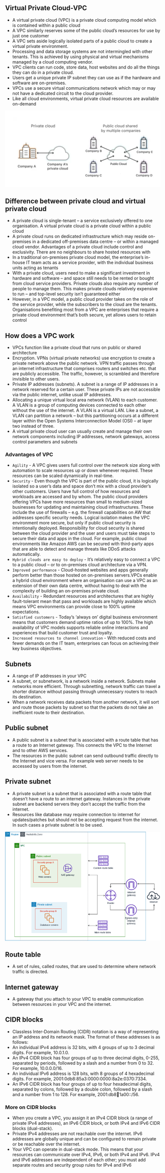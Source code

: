 ## Virtual Private Cloud-VPC 
* A virtual private cloud (VPC) is a private cloud computing model which is contained within a public cloud
* A VPC similarly reserves some of the public cloud’s resources for use by just one customer
* A VPC sets aside logically isolated parts of a public cloud to create a virtual private environment.
* Processing and data storage systems are not intermingled with other tenants. This is achieved by using physical and virtual mechanisms managed by a cloud computing vendor. 
* VPC clients can run code, store data, host websites and do all the things they can do in a private cloud. 
* Users get a unique private IP subnet they can use as if the hardware and software are on-premises. 
* VPCs use a secure virtual communications network which may or may not have a dedicated circuit to the cloud provider.
* Like all cloud environments, virtual private cloud resources are available on-demand

![](pictures/vpc.png)

## Difference between private cloud and virtual private cloud
*  A private cloud is single-tenant – a service exclusively offered to one organisation. A virtual private cloud is a private cloud within a public cloud
* A private cloud runs on dedicated infrastructure which may reside on-premises in a dedicated off-premises data centre – or within a managed cloud vendor. Advantages of a private cloud include control and exclusivity. There are no neighbours to share hosted resources with
* In a traditional on-premises private cloud model, the enterprise’s in-house IT team acts as a service provider, with the individual business units acting as tenants
* With a private cloud, users need to make a significant investment in hardware and software – and space still needs to be rented or bought from cloud service providers. Private clouds also require any number of people to manage them. This makes private clouds relatively expensive to run – and top-level security isn’t guaranteed either
* However, in a VPC model, a public cloud provider takes on the role of the service provider, while the subscribers to the cloud are the tenants. Organisations benefiting most from a VPC are enterprises that require a private cloud environment that’s both secure, yet allows users to retain control
## How does a VPC work
* VPCs function like a private cloud that runs on public or shared architecture
* Encryption. VPNs (virtual private networks) use encryption to create a private network above the public network. VPN traffic passes through an internet infrastructure that comprises routers and switches etc. that are publicly accessible. The traffic, however, is scrambled and therefore invisible to other users. 
* Private IP addresses (subnets). A subnet is a range of IP addresses in a network reserved for a certain user. These private IPs are not accessible via the public internet, unlike usual IP addresses. 
* Allocating a unique virtual local area network (VLAN) to each customer. A VLAN is a group of computing devices connected to each other without the use of the internet. A VLAN is a virtual LAN. Like a subnet, a VLAN can partition a network – but this partitioning occurs at a different layer within the Open Systems Interconnection Model (OSI) – at layer two instead of three. 
* A virtual private cloud user can usually create and manage their own network components including IP addresses, network gateways, access control parameters and subnets
### Advantages of VPC
* `Agility` - A VPC gives users full control over the network size along with automation to scale resources up or down whenever required. These resources can be scaled dynamically in real-time.
* `Security` - Even though the VPC is part of the public cloud, it is logically isolated so a user’s data and space don’t mix with a cloud provider’s other customers. Users have full control of how resources and workloads are accessed and by whom. The public cloud providers offering VPCs have more resources than small to medium-sized businesses for updating and maintaining cloud infrastructures. These include the use of firewalls – e.g. the firewall capabilities on AW that addresses specific security needs. Logical isolation makes the VPC environment more secure, but only if public cloud security is intentionally deployed. Responsibility for cloud security is shared between the cloud provider and the user and users must take steps to secure their data and apps in the cloud. For example, public cloud environments like Amazon AWS can be secured with third-party apps that are able to detect and manage threats like DDoS attacks automatically. 
* `Hybrid clouds are easy to deploy` - It’s relatively easy to connect a VPC to a public cloud – or to on-premises cloud architecture via a VPN. 
* `Improved performance` - Cloud-hosted websites and apps generally perform better than those hosted on on-premises servers.VPCs enable a hybrid cloud environment where an organisation can use a VPC as an extension of their own data centre, without having to deal with the complexity of building an on-premises private cloud. 
* `Availability` - Redundant resources and architectures that are highly fault-tolerant mean that pass and workloads are highly available which means VPC environments can provide close to 100% uptime expectations. 
* `Satisfied customers` - Today’s ‘always on’ digital business environment means that customers demand uptime ratios of up to 100%. The high availability of VPC models supports reliable online interactions and experiences that build customer trust and loyalty. 
* `Increased resources to channel innovation` - With reduced costs and fewer demands on the IT team, enterprises can focus on achieving their key business objectives. 
## Subnets
* A range of IP addresses in your VPC
* A subnet, or subnetwork, is a network inside a network. Subnets make networks more efficient. Through subnetting, network traffic can travel a shorter distance without passing through unnecessary routers to reach its destination.
* When a network receives data packets from another network, it will sort and route those packets by subnet so that the packets do not take an inefficient route to their destination.
## Public subnet
* A public subnet is a subnet that is associated with a route table that has a route to an Internet gateway. This connects the VPC to the Internet and to other AWS services.
* The resources in the public subnet can send outbound traffic directly to the Internet and vice versa. For example web server needs to be accessed by users from the internet.
## Private subnet
* A private subnet is a subnet that is associated with a route table that doesn’t have a route to an internet gateway. Instances in the private subnet are backend servers they don’t accept the traffic from the internet.
* Resources like database may require connection to internet for updates/patches but should not be accepting request from the internet. In such cases a private subnet is to be used.

![](pictures/subnets.png)

## Route table
* A set of rules, called routes, that are used to determine where network traffic is directed.
## Internet gateway
*  A gateway that you attach to your VPC to enable communication between resources in your VPC and the internet.
## CIDR blocks
* Classless Inter-Domain Routing (CIDR) notation is a way of representing an IP address and its network mask. The format of these addresses is as follows:
* An individual IPv4 address is 32 bits, with 4 groups of up to 3 decimal digits. For example, 10.0.1.0.
* An IPv4 CIDR block has four groups of up to three decimal digits, 0-255, separated by periods, followed by a slash and a number from 0 to 32. For example, 10.0.0.0/16.
* An individual IPv6 address is 128 bits, with 8 groups of 4 hexadecimal digits. For example, 2001:0db8:85a3:0000:0000:8a2e:0370:7334.
* An IPv6 CIDR block has four groups of up to four hexadecimal digits, separated by colons, followed by a double colon, followed by a slash and a number from 1 to 128. For example, 2001:db8:1234:1a00::/56.
### More on CIDR blocks
* When you create a VPC, you assign it an IPv4 CIDR block (a range of private IPv4 addresses), an IPv6 CIDR block, or both IPv4 and IPv6 CIDR blocks (dual-stack).
* Private IPv4 addresses are not reachable over the internet. IPv6 addresses are globally unique and can be configured to remain private or be reachable over the internet.
* Your VPC can operate in dual-stack mode. This means that your resources can communicate over IPv4, IPv6, or both IPv4 and IPv6. IPv4 and IPv6 addresses are independent of each other; you must add separate routes and security group rules for IPv4 and IPv6